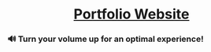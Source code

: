 <div align="center">

# [Portfolio Website](https://rajshah.live)

</div>

### 🔊 Turn your volume up for an optimal experience! 
